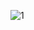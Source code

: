 ![1](https://github.com/cyber-robot1/Mastering-4-critical-SKILLS-using-CPP-17-course/assets/76911827/c636bb45-749a-4504-a9b4-4fe0950f230c)
